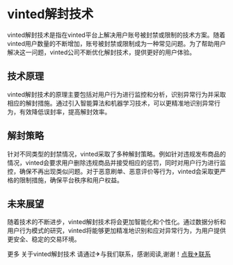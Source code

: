 # vinted解封技术

vinted解封技术是指在vinted平台上解决用户账号被封禁或限制的技术方案。随着vinted用户数量的不断增加，账号被封禁或限制成为一种常见问题。为了帮助用户解决这一问题，vinted公司不断优化解封技术，提供更好的用户体验。

## 技术原理

vinted解封技术的原理主要包括对用户行为进行监控和分析，识别异常行为并采取相应的解封措施。通过引入智能算法和机器学习技术，可以更精准地识别异常行为，有效降低误封率，提高解封效率。

## 解封策略

针对不同类型的封禁情况，vinted采取了多种解封策略。例如针对违规发布商品的情况，vinted会要求用户删除违规商品并接受相应的惩罚，同时对用户行为进行监控，确保不再出现类似问题。对于恶意刷单、恶意评价等行为，vinted会采取更严格的限制措施，确保平台秩序和用户权益。

## 未来展望

随着技术的不断进步，vinted解封技术将会更加智能化和个性化。通过数据分析和用户行为模式的研究，vinted将能够更加精准地识别和应对异常行为，为用户提供更安全、稳定的交易环境。

更多 关于vinted解封技术 请通过✈与我们联系，感谢阅读,谢谢！[点我✈联系](https://ss.k02.cc)